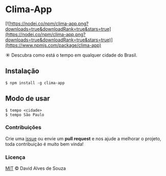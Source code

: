 # Clima-App
[![https://nodei.co/npm/clima-app.png?downloads=true&downloadRank=true&stars=true](https://nodei.co/npm/clima-app.png?downloads=true&downloadRank=true&stars=true)](https://www.npmjs.com/package/clima-app)

:sunny: Descubra como está o tempo em qualquer cidade do Brasil.

## Instalação

```shell
$ npm install -g clima-app
```

## Modo de usar

```shell
$ tempo <cidade>
$ tempo São Paulo
```

### Contribuições

Crie uma [issue](https://github.com/davidalves1/clima-app/issues/new) ou envie um **pull request** e nos ajude a melhorar o projeto, toda contribuição é muito bem vinda!

### Licença

[MIT](https://github.com/davidalves1/clima-app/blob/master/LICENSE) © David Alves de Souza
